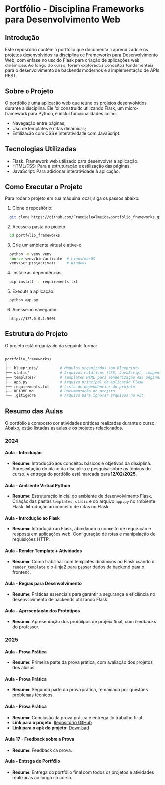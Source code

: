 # Portfólio - Disciplina Frameworks para Desenvolvimento Web

## Introdução

Este repositório contém o portfólio que documenta o aprendizado e os projetos desenvolvidos na disciplina de Frameworks para Desenvolvimento Web, com ênfase no uso do Flask para criação de aplicações web dinâmicas. Ao longo do curso, foram explorados conceitos fundamentais para o desenvolvimento de backends modernos e a implementação de APIs REST.

## Sobre o Projeto

O portfólio é uma aplicação web que reúne os projetos desenvolvidos durante a disciplina. Ele foi construído utilizando Flask, um micro-framework para Python, e inclui funcionalidades como:
- Navegação entre páginas;
- Uso de templates e rotas dinâmicas;
- Estilização com CSS e interatividade com JavaScript.

## Tecnologias Utilizadas

- Flask: Framework web utilizado para desenvolver a aplicação.
- HTML/CSS: Para a estruturação e estilização das páginas.
- JavaScript: Para adicionar interatividade à aplicação.


## Como Executar o Projeto
Para rodar o projeto em sua máquina local, siga os passos abaixo:
1. Clone o repositório:
  ```bash
    git clone https://github.com/FrancieleAlmeida/portfolio_frameworks.git
  ```

2. Acesse a pasta do projeto:
  ```bash
    cd portfolio_frameworks
  ```

3. Crie um ambiente virtual e ative-o:
  ```bash
    python -m venv venv
    source venv/bin/activate  # Linux/macOS
    venv\Scripts\activate     # Windows
  ```

4. Instale as dependências:
  ```bash
    pip install -r requirements.txt
  ```

5. Execute a aplicação:
  ```bash
    python app.py
  ```

6. Acesse no navegador:
  ```bash
    http://127.0.0.1:5000
  ```

## Estrutura do Projeto
O projeto está organizado da seguinte forma:

```bash

portfolio_frameworks/
│
├── blueprints/          # Módulos organizados com Blueprints
├── static/              # Arquivos estáticos (CSS, JavaScript, imagens)
├── templates/           # Templates HTML para renderização das páginas
├── app.py               # Arquivo principal da aplicação Flask
├── requirements.txt     # Lista de dependências do projeto
├── README.md            # Documentação do projeto
└── .gitignore           # Arquivo para ignorar arquivos no Git
```

## Resumo das Aulas
O portfólio é composto por atividades práticas realizadas durante o curso. Abaixo, estão listadas as aulas e os projetos relacionados.

### 2024

#### Aula - Introdução
- **Resumo**: Introdução aos conceitos básicos e objetivos da disciplina. Apresentação do plano da disciplina e pesquisa sobre os tópicos do curso. A entrega do portfólio está marcada para **12/02/2025**.

#### Aula - Ambiente Virtual Python
- **Resumo**: Estruturação inicial do ambiente de desenvolvimento Flask. Criação das pastas `templates`, `static` e do arquivo `app.py` no ambiente Flask. Introdução ao conceito de rotas no Flask.

#### Aula - Introdução ao Flask
- **Resumo**: Introdução ao Flask, abordando o conceito de requisição e resposta em aplicações web. Configuração de rotas e manipulação de requisições HTTP.

#### Aula - Render Template + Atividades
- **Resumo**: Como trabalhar com templates dinâmicos no Flask usando o `render_template` e o Jinja2 para passar dados do backend para o frontend.

#### Aula - Regras para Desenvolvimento
- **Resumo**: Práticas essenciais para garantir a segurança e eficiência no desenvolvimento de backends utilizando Flask.

#### Aula - Apresentação dos Protótipos
- **Resumo**: Apresentação dos protótipos de projeto final, com feedbacks do professor.

### 2025

#### Aula - Prova Prática
- **Resumo**: Primeira parte da prova prática, com avaliação dos projetos dos alunos.

#### Aula - Prova Prática
- **Resumo**: Segunda parte da prova prática, remarcada por questões problemas técnicos.

#### Aula - Prova Prática
- **Resumo**: Conclusão da prova prática e entrega do trabalho final.
- **Link para o projeto**: [Repositório GitHub](https://github.com/Nathan-Brito/analise_emocional.git)
- **Link para o apk do projeto**: [Download](https://www.dropbox.com/scl/fi/wbouvzjrjxkasx3mck2lq/Emo-oScan.apk?rlkey=kv9avm05sugis8o50p71qju6y&st=03d63fbr&dl=1)

#### Aula 17 - Feedback sobre a Prova
- **Resumo**: Feedback da prova.

#### Aula - Entrega do Portfólio
- **Resumo**: Entrega do portfólio final com todos os projetos e atividades realizadas ao longo do curso.








